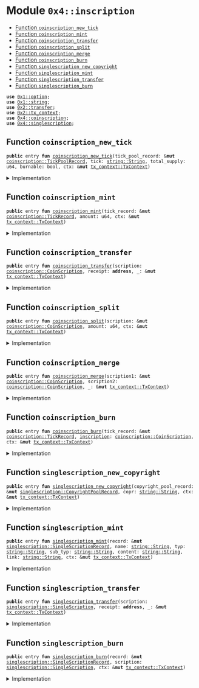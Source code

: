 
<a name="0x4_inscription"></a>

# Module `0x4::inscription`



-  [Function `coinscription_new_tick`](#0x4_inscription_coinscription_new_tick)
-  [Function `coinscription_mint`](#0x4_inscription_coinscription_mint)
-  [Function `coinscription_transfer`](#0x4_inscription_coinscription_transfer)
-  [Function `coinscription_split`](#0x4_inscription_coinscription_split)
-  [Function `coinscription_merge`](#0x4_inscription_coinscription_merge)
-  [Function `coinscription_burn`](#0x4_inscription_coinscription_burn)
-  [Function `singlescription_new_copyright`](#0x4_inscription_singlescription_new_copyright)
-  [Function `singlescription_mint`](#0x4_inscription_singlescription_mint)
-  [Function `singlescription_transfer`](#0x4_inscription_singlescription_transfer)
-  [Function `singlescription_burn`](#0x4_inscription_singlescription_burn)


<pre><code><b>use</b> <a href="dependencies/move-stdlib/option.md#0x1_option">0x1::option</a>;
<b>use</b> <a href="dependencies/move-stdlib/string.md#0x1_string">0x1::string</a>;
<b>use</b> <a href="dependencies/mgo-framework/transfer.md#0x2_transfer">0x2::transfer</a>;
<b>use</b> <a href="dependencies/mgo-framework/tx_context.md#0x2_tx_context">0x2::tx_context</a>;
<b>use</b> <a href="coinscription.md#0x4_coinscription">0x4::coinscription</a>;
<b>use</b> <a href="singlescription.md#0x4_singlescription">0x4::singlescription</a>;
</code></pre>



<a name="0x4_inscription_coinscription_new_tick"></a>

## Function `coinscription_new_tick`



<pre><code><b>public</b> entry <b>fun</b> <a href="inscription.md#0x4_inscription_coinscription_new_tick">coinscription_new_tick</a>(tick_pool_record: &<b>mut</b> <a href="coinscription.md#0x4_coinscription_TickPoolRecord">coinscription::TickPoolRecord</a>, tick: <a href="dependencies/move-stdlib/string.md#0x1_string_String">string::String</a>, total_supply: u64, burnable: bool, ctx: &<b>mut</b> <a href="dependencies/mgo-framework/tx_context.md#0x2_tx_context_TxContext">tx_context::TxContext</a>)
</code></pre>



<details>
<summary>Implementation</summary>


<pre><code><b>public</b> entry <b>fun</b> <a href="inscription.md#0x4_inscription_coinscription_new_tick">coinscription_new_tick</a>(tick_pool_record: &<b>mut</b> TickPoolRecord,
                                        tick: String,
                                        total_supply: u64,
                                        burnable: bool,
                                        ctx: &<b>mut</b> TxContext) {
    <b>let</b> tick_record = <a href="coinscription.md#0x4_coinscription_new_tick">coinscription::new_tick</a>(
        tick_pool_record,
        tick,
        total_supply,
        burnable,
        ctx
    );
    public_share_object(tick_record)
}
</code></pre>



</details>

<a name="0x4_inscription_coinscription_mint"></a>

## Function `coinscription_mint`



<pre><code><b>public</b> entry <b>fun</b> <a href="inscription.md#0x4_inscription_coinscription_mint">coinscription_mint</a>(tick_record: &<b>mut</b> <a href="coinscription.md#0x4_coinscription_TickRecord">coinscription::TickRecord</a>, amount: u64, ctx: &<b>mut</b> <a href="dependencies/mgo-framework/tx_context.md#0x2_tx_context_TxContext">tx_context::TxContext</a>)
</code></pre>



<details>
<summary>Implementation</summary>


<pre><code><b>public</b> entry <b>fun</b> <a href="inscription.md#0x4_inscription_coinscription_mint">coinscription_mint</a>(tick_record: &<b>mut</b> TickRecord,
                                    amount: u64,
                                    ctx: &<b>mut</b> TxContext) {
    <b>let</b> <a href="coinscription.md#0x4_coinscription">coinscription</a> = <a href="coinscription.md#0x4_coinscription_do_mint">coinscription::do_mint</a>(tick_record, amount, ctx);
    public_transfer(<a href="coinscription.md#0x4_coinscription">coinscription</a>, <a href="dependencies/mgo-framework/tx_context.md#0x2_tx_context_sender">tx_context::sender</a>(ctx))
}
</code></pre>



</details>

<a name="0x4_inscription_coinscription_transfer"></a>

## Function `coinscription_transfer`



<pre><code><b>public</b> entry <b>fun</b> <a href="inscription.md#0x4_inscription_coinscription_transfer">coinscription_transfer</a>(scription: <a href="coinscription.md#0x4_coinscription_CoinScription">coinscription::CoinScription</a>, receipt: <b>address</b>, _: &<b>mut</b> <a href="dependencies/mgo-framework/tx_context.md#0x2_tx_context_TxContext">tx_context::TxContext</a>)
</code></pre>



<details>
<summary>Implementation</summary>


<pre><code><b>public</b> entry <b>fun</b> <a href="inscription.md#0x4_inscription_coinscription_transfer">coinscription_transfer</a>(scription: CoinScription, receipt: <b>address</b>, _: &<b>mut</b> TxContext) {
    public_transfer(scription, receipt)
}
</code></pre>



</details>

<a name="0x4_inscription_coinscription_split"></a>

## Function `coinscription_split`



<pre><code><b>public</b> entry <b>fun</b> <a href="inscription.md#0x4_inscription_coinscription_split">coinscription_split</a>(scription: &<b>mut</b> <a href="coinscription.md#0x4_coinscription_CoinScription">coinscription::CoinScription</a>, amount: u64, ctx: &<b>mut</b> <a href="dependencies/mgo-framework/tx_context.md#0x2_tx_context_TxContext">tx_context::TxContext</a>)
</code></pre>



<details>
<summary>Implementation</summary>


<pre><code><b>public</b> entry <b>fun</b> <a href="inscription.md#0x4_inscription_coinscription_split">coinscription_split</a>(scription: &<b>mut</b> CoinScription, amount: u64, ctx: &<b>mut</b> TxContext) {
    <b>let</b> scription = <a href="coinscription.md#0x4_coinscription_do_split">coinscription::do_split</a>(scription, amount, ctx);
    public_transfer(scription, <a href="dependencies/mgo-framework/tx_context.md#0x2_tx_context_sender">tx_context::sender</a>(ctx));
}
</code></pre>



</details>

<a name="0x4_inscription_coinscription_merge"></a>

## Function `coinscription_merge`



<pre><code><b>public</b> entry <b>fun</b> <a href="inscription.md#0x4_inscription_coinscription_merge">coinscription_merge</a>(scription1: &<b>mut</b> <a href="coinscription.md#0x4_coinscription_CoinScription">coinscription::CoinScription</a>, scription2: <a href="coinscription.md#0x4_coinscription_CoinScription">coinscription::CoinScription</a>, _: &<b>mut</b> <a href="dependencies/mgo-framework/tx_context.md#0x2_tx_context_TxContext">tx_context::TxContext</a>)
</code></pre>



<details>
<summary>Implementation</summary>


<pre><code><b>public</b> entry <b>fun</b> <a href="inscription.md#0x4_inscription_coinscription_merge">coinscription_merge</a>(scription1: &<b>mut</b> CoinScription, scription2: CoinScription, _: &<b>mut</b> TxContext) {
    <a href="coinscription.md#0x4_coinscription_do_merge">coinscription::do_merge</a>(scription1, scription2)
}
</code></pre>



</details>

<a name="0x4_inscription_coinscription_burn"></a>

## Function `coinscription_burn`



<pre><code><b>public</b> entry <b>fun</b> <a href="inscription.md#0x4_inscription_coinscription_burn">coinscription_burn</a>(tick_record: &<b>mut</b> <a href="coinscription.md#0x4_coinscription_TickRecord">coinscription::TickRecord</a>, <a href="inscription.md#0x4_inscription">inscription</a>: <a href="coinscription.md#0x4_coinscription_CoinScription">coinscription::CoinScription</a>, ctx: &<b>mut</b> <a href="dependencies/mgo-framework/tx_context.md#0x2_tx_context_TxContext">tx_context::TxContext</a>)
</code></pre>



<details>
<summary>Implementation</summary>


<pre><code><b>public</b> entry <b>fun</b> <a href="inscription.md#0x4_inscription_coinscription_burn">coinscription_burn</a>(tick_record: &<b>mut</b> TickRecord,
                                    <a href="inscription.md#0x4_inscription">inscription</a>: CoinScription,
                                    ctx: &<b>mut</b> TxContext) {
    <a href="coinscription.md#0x4_coinscription_do_burn">coinscription::do_burn</a>(tick_record, <a href="inscription.md#0x4_inscription">inscription</a>, ctx)
}
</code></pre>



</details>

<a name="0x4_inscription_singlescription_new_copyright"></a>

## Function `singlescription_new_copyright`



<pre><code><b>public</b> entry <b>fun</b> <a href="inscription.md#0x4_inscription_singlescription_new_copyright">singlescription_new_copyright</a>(copyright_pool_record: &<b>mut</b> <a href="singlescription.md#0x4_singlescription_CopyrightPoolRecord">singlescription::CopyrightPoolRecord</a>, copr: <a href="dependencies/move-stdlib/string.md#0x1_string_String">string::String</a>, ctx: &<b>mut</b> <a href="dependencies/mgo-framework/tx_context.md#0x2_tx_context_TxContext">tx_context::TxContext</a>)
</code></pre>



<details>
<summary>Implementation</summary>


<pre><code><b>public</b> entry <b>fun</b> <a href="inscription.md#0x4_inscription_singlescription_new_copyright">singlescription_new_copyright</a>(copyright_pool_record: &<b>mut</b> CopyrightPoolRecord,
                                               copr: String,
                                               ctx: &<b>mut</b> TxContext) {
    <b>let</b> sender = <a href="dependencies/mgo-framework/tx_context.md#0x2_tx_context_sender">tx_context::sender</a>(ctx);
    <b>let</b> record = <a href="singlescription.md#0x4_singlescription_new_copright">singlescription::new_copright</a>(copyright_pool_record, copr, ctx);
    public_transfer(record, sender);
}
</code></pre>



</details>

<a name="0x4_inscription_singlescription_mint"></a>

## Function `singlescription_mint`



<pre><code><b>public</b> entry <b>fun</b> <a href="inscription.md#0x4_inscription_singlescription_mint">singlescription_mint</a>(record: &<b>mut</b> <a href="singlescription.md#0x4_singlescription_SingleScriptionRecord">singlescription::SingleScriptionRecord</a>, name: <a href="dependencies/move-stdlib/string.md#0x1_string_String">string::String</a>, typ: <a href="dependencies/move-stdlib/string.md#0x1_string_String">string::String</a>, sub_typ: <a href="dependencies/move-stdlib/string.md#0x1_string_String">string::String</a>, content: <a href="dependencies/move-stdlib/string.md#0x1_string_String">string::String</a>, link: <a href="dependencies/move-stdlib/string.md#0x1_string_String">string::String</a>, ctx: &<b>mut</b> <a href="dependencies/mgo-framework/tx_context.md#0x2_tx_context_TxContext">tx_context::TxContext</a>)
</code></pre>



<details>
<summary>Implementation</summary>


<pre><code><b>public</b> entry <b>fun</b> <a href="inscription.md#0x4_inscription_singlescription_mint">singlescription_mint</a>(record: &<b>mut</b> SingleScriptionRecord,
                                      name: String,
                                      typ: String,
                                      sub_typ: String,
                                      content: String,
                                      link: String,
                                      ctx: &<b>mut</b> TxContext) {
    <b>let</b> link_opt = <a href="dependencies/move-stdlib/option.md#0x1_option_none">option::none</a>&lt;String&gt;();
    <b>if</b> (!<a href="dependencies/move-stdlib/string.md#0x1_string_is_empty">string::is_empty</a>(&link)) {
        <a href="dependencies/move-stdlib/option.md#0x1_option_fill">option::fill</a>(&<b>mut</b> link_opt, link);
    };
    <b>let</b> scription = <a href="singlescription.md#0x4_singlescription_do_mint">singlescription::do_mint</a>(record, name, typ, sub_typ, content, link_opt, ctx);
    public_transfer(scription, <a href="dependencies/mgo-framework/tx_context.md#0x2_tx_context_sender">tx_context::sender</a>(ctx));
}
</code></pre>



</details>

<a name="0x4_inscription_singlescription_transfer"></a>

## Function `singlescription_transfer`



<pre><code><b>public</b> entry <b>fun</b> <a href="inscription.md#0x4_inscription_singlescription_transfer">singlescription_transfer</a>(scription: <a href="singlescription.md#0x4_singlescription_SingleScription">singlescription::SingleScription</a>, receipt: <b>address</b>, _: &<b>mut</b> <a href="dependencies/mgo-framework/tx_context.md#0x2_tx_context_TxContext">tx_context::TxContext</a>)
</code></pre>



<details>
<summary>Implementation</summary>


<pre><code><b>public</b> entry <b>fun</b> <a href="inscription.md#0x4_inscription_singlescription_transfer">singlescription_transfer</a>(scription: SingleScription, receipt: <b>address</b>, _: &<b>mut</b> TxContext) {
    public_transfer(scription, receipt);
}
</code></pre>



</details>

<a name="0x4_inscription_singlescription_burn"></a>

## Function `singlescription_burn`



<pre><code><b>public</b> entry <b>fun</b> <a href="inscription.md#0x4_inscription_singlescription_burn">singlescription_burn</a>(record: &<b>mut</b> <a href="singlescription.md#0x4_singlescription_SingleScriptionRecord">singlescription::SingleScriptionRecord</a>, scription: <a href="singlescription.md#0x4_singlescription_SingleScription">singlescription::SingleScription</a>, ctx: &<b>mut</b> <a href="dependencies/mgo-framework/tx_context.md#0x2_tx_context_TxContext">tx_context::TxContext</a>)
</code></pre>



<details>
<summary>Implementation</summary>


<pre><code><b>public</b> entry <b>fun</b> <a href="inscription.md#0x4_inscription_singlescription_burn">singlescription_burn</a>(record: &<b>mut</b> SingleScriptionRecord,
                                      scription: SingleScription,
                                      ctx: &<b>mut</b> TxContext) {
    <a href="singlescription.md#0x4_singlescription_do_burn">singlescription::do_burn</a>(record, scription, ctx);
}
</code></pre>



</details>
